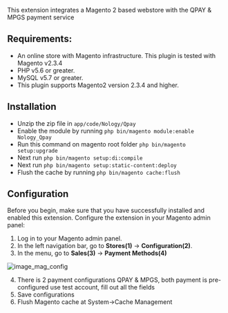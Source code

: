 This extension integrates a Magento 2 based webstore with the QPAY & MPGS payment service 

## Requirements:
*   An online store with Magento infrastructure. This plugin is tested with Magento v2.3.4
*   PHP v5.6 or greater.
*   MySQL v5.7 or greater.
*   This plugin supports Magento2 version 2.3.4 and higher.

## Installation

 - Unzip the zip file in `app/code/Nology/Qpay`
 - Enable the module by running `php bin/magento module:enable Nology_Qpay`
 - Run this command on magento root folder `php bin/magento setup:upgrade`
 - Next run `php bin/magento setup:di:compile`
 - Next run `php bin/magento setup:static-content:deploy`
 - Flush the cache by running `php bin/magento cache:flush`

## Configuration

Before you begin, make sure that you have successfully installed and enabled this extension.
Configure the extension in your Magento admin panel: 

1. Log in to your Magento admin panel. 
2. In the left navigation bar, go to **Stores(1)** -> **Configuration(2)**. 
3. In the menu, go to **Sales(3)** -> **Payment Methods(4)**

![](https://user-images.githubusercontent.com/21098575/78235369-c133c000-7502-11ea-99af-d28144d5f2ca.png "image_mag_config")

4. There is 2 payment configurations QPAY & MPGS, both payment is pre-configured use test account, fill out all the  fields
5. Save configurations
6. Flush Magento cache at System->Cache Management 

